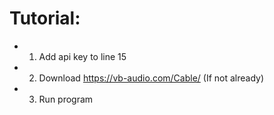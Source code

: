 
# Tutorial:
- 1. Add api key to line 15
- 2. Download https://vb-audio.com/Cable/ (If not already)
- 3. Run program
